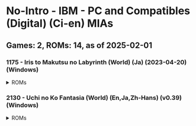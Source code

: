 # No-Intro - IBM - PC and Compatibles (Digital) (Ci-en) MIAs
## Games: 2, ROMs: 14, as of 2025-02-01
### 1175 - Iris to Makutsu no Labyrinth (World) (Ja) (2023-04-20) (Windows)
<details>
<summary>ROMs</summary>

data\gui\other\mbook0.swf, CRC: bd3d8315

data\gui\other\mbook0_g.swf, CRC: 6a6d95c8

data\gui\text\text0.swf, CRC: 72f104d2

data\gui\text\text0_e.swf, CRC: fb426faf

read.txt, CRC: 18d66ab7

start(non-adult).exe, CRC: d0518a78

start.exe, CRC: 3333ca36

はじめに読んでください.txt, CRC: d5726311
</details>

### 2130 - Uchi no Ko Fantasia (World) (En,Ja,Zh-Hans) (v0.39) (Windows)
<details>
<summary>ROMs</summary>

data.dxa, CRC: fb5e3d96

game.exe, CRC: 63875a79

readme_En.txt, CRC: 8d7b0925

readme_Ja.txt, CRC: ea25850b

readme_ZhCN.txt, CRC: e7cdb024

release-note.txt, CRC: a86fc86b
</details>

